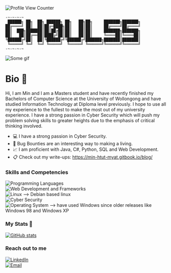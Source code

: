 ![Profile View Counter](https://komarev.com/ghpvc/?username=Gh0ULSS)

```
-~-~-~-~
 ██████╗ ██╗  ██╗ ██████╗ ██╗   ██╗██╗     ███████╗███████╗
██╔════╝ ██║  ██║██╔═████╗██║   ██║██║     ██╔════╝██╔════╝
██║  ███╗███████║██║██╔██║██║   ██║██║     ███████╗███████╗
██║   ██║██╔══██║████╔╝██║██║   ██║██║     ╚════██║╚════██║
╚██████╔╝██║  ██║╚██████╔╝╚██████╔╝███████╗███████║███████║
 ╚═════╝ ╚═╝  ╚═╝ ╚═════╝  ╚═════╝ ╚══════╝╚══════╝╚══════╝
-~-~-~-~
```

![Some gif](https://i.gifer.com/9DUS.gif)

# Bio 👋 

Hi, I am Min and I am a Masters student and have recently finished my Bachelors of Computer Science at the University of Wollongong and have studied Information Technology at Diploma level previously. I hope to use all my experience to the fullest to make the most out of my university experience. I have a strong passion in Cyber Security which will push my problem solving skills to greater heights due to the emphasis of critical thinking involved.

- :computer: I have a strong passion in Cyber Security.
- 👀 Bug Bounties are an interesting way to making a living. 
- :chart_with_upwards_trend: I am proficient with Java, C#, Python, SQL and Web Development.
- 📋 Check out my write-ups: https://min-htut-myat.gitbook.io/blog/

### Skills and Competencies

![Programming Languages](https://img.shields.io/badge/Programming%20Languages-Java%20|%20C++%20|%20C%23%20|%20Kotlin%20|%20Python-blue) <br>
![Web Development and Frameworks](https://img.shields.io/badge/Web%20Development%20and%20Frameworks-HTML%20|%20CSS%20|%20JavaScript%20|%20ASP.NET%20|%20React-blue) <br>
![Linux](https://img.shields.io/badge/Linux-Kali%20Linux%20|%20Ubuntu-blue) --> Debian based linux <br>
![Cyber Security](https://img.shields.io/badge/Cyber%20Security%20-Bash%20Scripting%20|%20Blue%20Teaming%20Tools%20|%20Red%20Teaming%20Tools%20|%20Python-blue) <br>
![Operating System](https://img.shields.io/badge/Operating%20System-Windows-blue) --> have used Windows since older releases like Windows 98 and Windows XP

### My Stats 📐 

[![GitHub stats](https://github-readme-stats.vercel.app/api/top-langs?username=Gh0ULSS&show_icons=true&theme=dark)](https://github.com/Gh0ULSS/github-readme-stats)

### Reach out to me
[![LinkedIn](https://img.shields.io/badge/LinkedIn-Connect-blue?logo=linkedin)](https://www.linkedin.com/in/min-htut-myat-bb22aa15b/) <br>
[![Email](https://img.shields.io/badge/Email-Contact-red?logo=gmail)](mailto:min.hm95@gmail.com)



